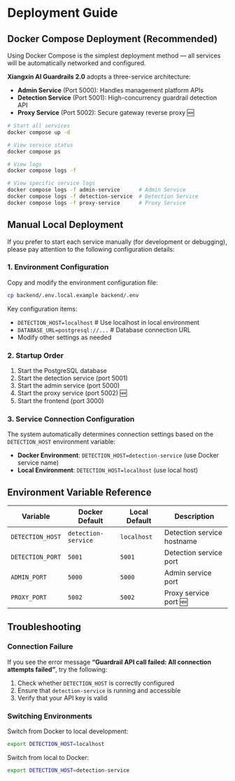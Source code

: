 # Deployment Guide

## Docker Compose Deployment (Recommended)

Using Docker Compose is the simplest deployment method — all services will be automatically networked and configured.

**Xiangxin AI Guardrails 2.0** adopts a three-service architecture:

* **Admin Service** (Port 5000): Handles management platform APIs
* **Detection Service** (Port 5001): High-concurrency guardrail detection API
* **Proxy Service** (Port 5002): Secure gateway reverse proxy 🆕

```bash
# Start all services
docker compose up -d

# View service status
docker compose ps

# View logs
docker compose logs -f

# View specific service logs
docker compose logs -f admin-service      # Admin Service
docker compose logs -f detection-service  # Detection Service
docker compose logs -f proxy-service      # Proxy Service
```

## Manual Local Deployment

If you prefer to start each service manually (for development or debugging), please pay attention to the following configuration details:

### 1. Environment Configuration

Copy and modify the environment configuration file:

```bash
cp backend/.env.local.example backend/.env
```

Key configuration items:

* `DETECTION_HOST=localhost`  # Use localhost in local environment
* `DATABASE_URL=postgresql://...`  # Database connection URL
* Modify other settings as needed

### 2. Startup Order

1. Start the PostgreSQL database
2. Start the detection service (port 5001)
3. Start the admin service (port 5000)
4. Start the proxy service (port 5002) 🆕
5. Start the frontend (port 3000)

### 3. Service Connection Configuration

The system automatically determines connection settings based on the `DETECTION_HOST` environment variable:

* **Docker Environment**: `DETECTION_HOST=detection-service` (use Docker service name)
* **Local Environment**: `DETECTION_HOST=localhost` (use local host)

## Environment Variable Reference

| Variable         | Docker Default      | Local Default | Description                |
| ---------------- | ------------------- | ------------- | -------------------------- |
| `DETECTION_HOST` | `detection-service` | `localhost`   | Detection service hostname |
| `DETECTION_PORT` | `5001`              | `5001`        | Detection service port     |
| `ADMIN_PORT`     | `5000`              | `5000`        | Admin service port         |
| `PROXY_PORT`     | `5002`              | `5002`        | Proxy service port 🆕      |

## Troubleshooting

### Connection Failure

If you see the error message **“Guardrail API call failed: All connection attempts failed”**, try the following:

1. Check whether `DETECTION_HOST` is correctly configured
2. Ensure that `detection-service` is running and accessible
3. Verify that your API key is valid

### Switching Environments

Switch from Docker to local development:

```bash
export DETECTION_HOST=localhost
```

Switch from local to Docker:

```bash
export DETECTION_HOST=detection-service
```
